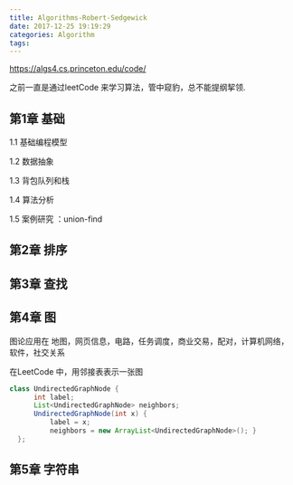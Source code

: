 ```yaml
---
title: Algorithms-Robert-Sedgewick
date: 2017-12-25 19:19:29
categories: Algorithm
tags:
---
```


https://algs4.cs.princeton.edu/code/

之前一直是通过leetCode 来学习算法，管中窥豹，总不能提纲挈领.

## 第1章 基础
1.1 基础编程模型

1.2 数据抽象

1.3 背包队列和栈

1.4 算法分析

1.5 案例研究 ：union-find

## 第2章 排序

## 第3章 查找

## 第4章 图
图论应用在 地图，网页信息，电路，任务调度，商业交易，配对，计算机网络，软件，社交关系

在LeetCode 中，用邻接表表示一张图
```java
class UndirectedGraphNode {
      int label;
      List<UndirectedGraphNode> neighbors;
      UndirectedGraphNode(int x) { 
          label = x; 
          neighbors = new ArrayList<UndirectedGraphNode>(); }
  };
```




## 第5章 字符串

 


